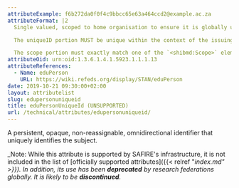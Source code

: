 ```yaml
---
attributeExample: f6b272da0f0f4c9bbcc65e63a464ccd2@example.ac.za
attributeFormat: |2
  Single valued, scoped to home organisation to ensure it is globally unique within the research and education sector. Should **not** be assumed to be a valid email address (see [_mail_](/technical/attributes/mail/)).

  The uniqueID portion MUST be unique within the context of the issuing identity system and MUST contain only alphanumeric characters (a-z, A-Z, 0-9). The length of the uniqueID portion MUST be less than or equal to 64 characters and consist only of alphanumeric characters.

  The scope portion must exactly match one of the `<shibmd:Scope>` elements in the [identity provider's metadata](/technical/saml2/idp-requirements/).
attributeOid: urn:oid:1.3.6.1.4.1.5923.1.1.1.13
attributeReferences:
  - Name: eduPerson
    URL: https://wiki.refeds.org/display/STAN/eduPerson
date: 2019-10-21 09:30:00+02:00
layout: attributelist
slug: edupersonuniqueid
title: eduPersonUniqueId (UNSUPPORTED)
url: /technical/attributes/edupersonuniqueid/
---
```


A persistent, opaque, non-reassignable, omnidirectional identifier that uniquely identifies the subject.

_Note: While this attribute is supported by SAFIRE's infrastructure, it is not included in the list of [officially supported attributes]({{< relref "_index.md" >}}). In addition, its use has been **deprecated** by research federations globally. It is likely to be **discontinued**._

